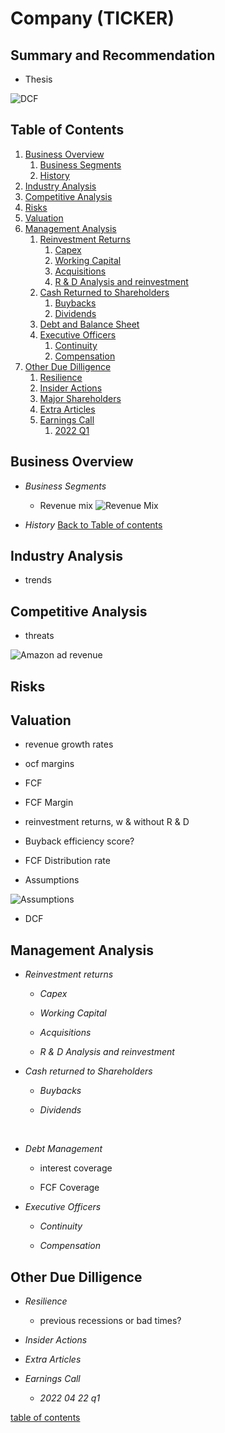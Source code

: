 # Company (TICKER)

## Summary and Recommendation
- Thesis


![DCF](https://dsm01pap006files.storage.live.com/y4mClEU9ZqNvuWRvAIIYqj6IL53-F5Mzd5KVARxwr6uip5lXLNMpi9h21n--gG6W7KTlCakW-yap1bIkWA0C651UTd72Td9HnJnj6iq26WFCFMBZaa7YrDMa2fmQmpPsmB6lv6OycAlpsN-XRtZG13TcKYQ-vOLPdURQBijCkMdxDNvMKW6yM79lJDTdI3B08vW?width=1260&height=456&cropmode=none)

## Table of Contents <a name="table-of-contents"></a>

1. [Business Overview](#business-overview)
	1. [Business Segments](#business-segments)
	1. [History](#business-history)
1. [Industry Analysis](#industry-analysis)
1. [Competitive Analysis](#competitive-analysis)
1. [Risks](#risks)
1. [Valuation](#valuation)
1. [Management Analysis](#management-analysis)
	1. [Reinvestment Returns](#reinvestment-returns)
		1. [Capex](#capex)
		1. [Working Capital](#working-capital)
		1. [Acquisitions](#acquisitions)
		1. [R & D Analysis and reinvestment](#rd-analysis)
	1. [Cash Returned to Shareholders](#cash-returned-to-shareholders)
		1. [Buybacks](#buybacks)
		1. [Dividends](#dividends)
	1. [Debt and Balance Sheet](#balance-sheet-analysis)
	1. [Executive Officers](#executive-officers)
		1. [Continuity](#continuity)
		1. [Compensation](#compensation)
1. [Other Due Dilligence](#due-dilligence)
	1. [Resilience](#resilience)
	1. [Insider Actions](#insider-actions)
	1. [Major Shareholders](#major-shareholders)
	1. [Extra Articles](#extra-articles)
	1. [Earnings Call](#earnings-call)
		1. [2022 Q1](#2022Q1)

## Business Overview <a name="business-overview"></a>

- *Business Segments*<a name="business-segments"></a>

	- Revenue mix
![Revenue Mix](https://dsm01pap006files.storage.live.com/y4m7SoySUgJGZSNlLz7nM_B1A60uGnRDTRtA1jeL4aXVY2ecP3G3-62r6Cc22DfsZHBmHOCX6hfFNEMz8ykJzPpxo_5Hw4Egvnz4cXz0lcKZvR1EY1VYoumwemYU0caxVZKN7RyxFrE7VfjwbX36TBBuir2HTB2qgg-m3PdvyqLDi2njv_rBPm1zVgr1YvEi9b5?width=1378&height=538&cropmode=none)

	

- *History* <a name="business-history"></a>
[Back to Table of contents](#table-of-contents)

## Industry Analysis <a name="industry-analysis"></a>

- trends

## Competitive Analysis <a name="competitive-analysis"></a>

- threats 

![Amazon ad revenue](https://dsm01pap006files.storage.live.com/y4mXbz1eAQ6MVUJlAzijud0g6ZoTAqzy5eILLzuYM5t48GnWGuH5OhVAz04LphaXvaLORtHpzWwqSvnYXy1mfbE8E8te7gk5vauw6-HRsORT9d81wXwMZOrXKLPiWY1YdwYLs5mqp4M6DMJBvAKCjqOmoRKFTuS25zyD_j5k3ozTrQGDexDhdxm8ThkyBe9hTIt?width=741&height=431&cropmode=none)


## Risks <a name="risks"></a>
## Valuation <a name="valuation"></a>

- revenue growth rates

- ocf margins

- FCF

- FCF Margin
	
- reinvestment returns, w & without R & D

- Buyback efficiency score?

- FCF Distribution rate

- Assumptions

![Assumptions](https://dsm01pap006files.storage.live.com/y4m9fPeHT_ULM6ZfzjUT4o8jOuBAKy5ENWL-3Th2gxU8woHCSaZPa6sd4VfUi6N9SMNbASqSEBT5rxC5G_7VeUI8OP5roXRjeY0QvfdgFm86gJ1pgK3o_aE4EDQoSCmAJ8R9ZwuSR6PxSN4Uftit6Xo8ZWM_tObLpFTLlJphxvlzeZHC5vf62zutzIDarlSZiIO?width=860&height=258&cropmode=none)

- DCF


## Management Analysis <a name="management-analysis"></a>

- *Reinvestment returns* <a name="reinvestment-returns"></a>

	- *Capex* <a name="capex"></a>

	- *Working Capital* <a name="working-capital"></a>

	- *Acquisitions* <a name="acquisitions"></a>

	- *R & D Analysis and reinvestment* <a name="rd-analysis"></a>


- *Cash returned to Shareholders* <a name="cash-returned-to-shareholders"></a>

	- *Buybacks* <a name="buybacks"></a>


	- *Dividends* <a name="dividends"></a>

<br>

- *Debt Management* <a name="balance-sheet-analysis"></a>

	- interest coverage

	- FCF Coverage


- *Executive Officers* <a name="executive-officers"></a>


	- *Continuity* <a name="continuity"></a>


	- *Compensation* <a name="compensation"></a>

## Other Due Dilligence <a name="due-dilligence"></a>
- *Resilience*  <a name="resilience"></a>
	- previous recessions or bad times?


- *Insider Actions*  <a name="insider-actions"></a>



- *Extra Articles* <a name="extra-articles"></a> 

- *Earnings Call* <a name="earnings-call"></a> 

	- *2022 04 22 q1* <a name="2022Q1"></a> 

[table of contents](#table-of-contents)

